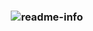 <h3 align="center">
<img src="https://raw.githubusercontent.com/DavidDarlington/PrivateVideoEditor/master/Readme-info-foto/readme-foto.png" alt="readme-info"/>
</h3>
